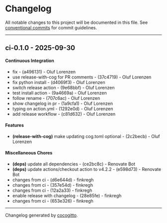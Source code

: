 # Changelog
All notable changes to this project will be documented in this file. See [conventional commits](https://www.conventionalcommits.org/) for commit guidelines.

- - -
## ci-0.1.0 - 2025-09-30
#### Continuous Integration
- fix - (a496131) - Oluf Lorenzen
- use release-with-cog for PR comments - (37c4719) - Oluf Lorenzen
- fix python install - (d4069f3) - Oluf Lorenzen
- switch release action - (9e68bbf) - Oluf Lorenzen
- test install action - (9a4669a) - Oluf Lorenzen
- follow rename - (707c6ac) - Oluf Lorenzen
- show changelog in pr - (1a9cfa1) - Oluf Lorenzen
- typing on action.yml - (1292e0d) - Oluf Lorenzen
- add release workflow - (c81d632) - Oluf Lorenzen
#### Features
- **(release-with-cog)** make updating cog.toml optional - (2c2becb) - Oluf Lorenzen
#### Miscellaneous Chores
- **(deps)** update all dependencies - (ce2bc8c) - Renovate Bot
- **(deps)** update actions/checkout action to v4.2.2 - (e598d73) - Renovate Bot
- changes from ci - (d6e644d) - finkregh
- changes from ci - (357e54d) - finkregh
- changes from ci - (12a2a33) - finkregh
- enable release with changelog - (28e85fe) - finkregh
- changes from ci - (653e326) - finkregh

- - -

Changelog generated by [cocogitto](https://github.com/cocogitto/cocogitto).